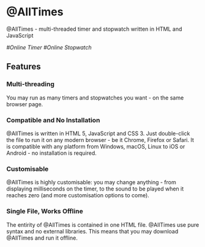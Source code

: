 # @AllTimes
@AllTimes - multi-threaded timer and stopwatch written in HTML and JavaScript
<p><i>#Online Timer #Online Stopwatch</i></p>

## Features

### Multi-threading
You may run as many timers and stopwatches you want - on the same browser page.

### Compatible and No Installation
@AllTimes is written in HTML 5, JavaScript and CSS 3. Just double-click the file to run it on any modern browser - be it Chrome, Firefox or Safari. It is compatible with any platform from Windows, macOS, Linux to iOS or Android - no installation is required.

### Customisable
@AllTimes is highly customisable: you may change anything - from displaying milliseconds on the timer, to the sound to be played when it reaches zero (and more customisation options to come).

### Single File, Works Offline
The entirity of @AllTimes is contained in one HTML file. @AllTimes use pure syntax and no external libraries. This means that you may download @AllTimes and run it offline.
